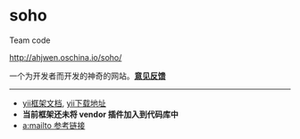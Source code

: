# soho
Team code

http://ahjwen.oschina.io/soho/

一个为开发者而开发的神奇的网站。<a href="mailto:lizhong43403@sina.com?cc=ahjwen@163.com&subject=意见反馈&body=亲爱的开发者，你好！">**意见反馈**</a>

------
- [yii框架文档](http://www.yiiframework.com/doc/), [yii下载地址](http://www.yiiframework.com/download/)
- **当前框架还未将 vendor 插件加入到代码库中**
- [a:mailto 参考链接](http://www.haorooms.com/post/mailto_link_html)

